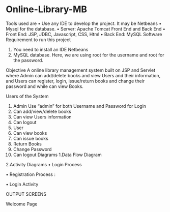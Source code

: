 # Online-Library-MB
Tools used are
•	Use any IDE to develop the project. It may be Netbeans
•	Mysql for the database.
•	Server: Apache Tomcat
Front End and Back End
•	Front End: JSP, JDBC, Javascript, CSS, Html
•	Back End: MySQL
Software Requirement to run this project
1.	You need to install an IDE Netbeans
2.	MySQL database. Here, we are using root for the username and root for the password.

Objective
A online library management system built on JSP and Servlet where Admin can add/delete books and view Users and their information, and Users can register, login, issue/return books and change their password and while can view Books.

Users of the System
1. Admin  Use “admin” for both Username and Password for Login
1.	Can add/view/delete books
2.	Can view Users information
3.	Can logout
2. User
1.	Can view books
2.	Can issue books
3.	Return Books
4.	Change Password
5.	Can logout
Diagrams
1.Data Flow Diagram
 


2.Activity Diagrams
•	Login Process

 
•	Registration Process :
 


•	Login Activity


 



OUTPUT SCREENS

Welcome Page
 

 
 
 
 
 
 
 
 
